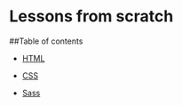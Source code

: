 Lessons from scratch
====

##Table of contents

  + [HTML](./html/__toc.markdown)

  + [CSS](./css/__toc.markdown)
  
  + [Sass](./sass/__toc.markdown)
